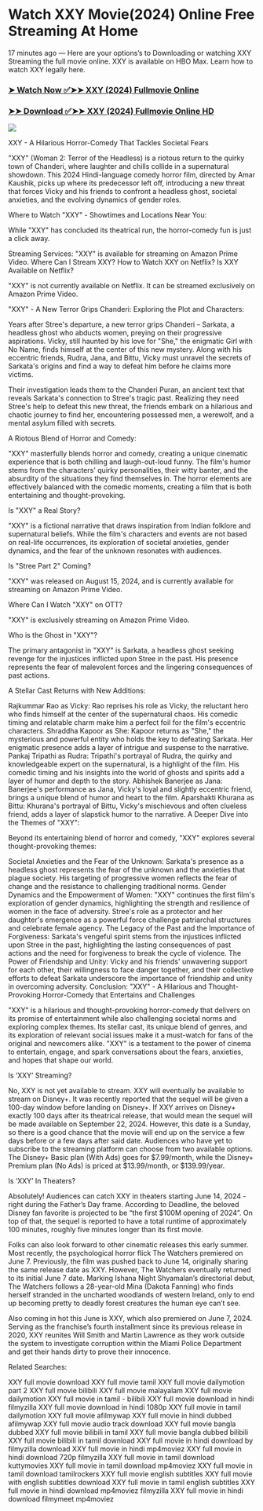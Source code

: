 # Watch XXY Movie(2024) Online Free Streaming At Home
17 minutes ago — Here are your options’s to Downloading or watching XXY Streaming the full movie online. XXY is available on HBO Max. Learn how to watch XXY legally here.


### [➤ Watch Now ✅➤➤ XXY (2024) Fullmovie Online](https://t.co/ZBGFheZCu4)

### [➤➤ Download ✅➤➤ XXY (2024) Fullmovie Online HD](https://t.co/ZBGFheZCu4)

<p dir="auto"><a href="https://t.co/ZBGFheZCu4" title="PLAY NOW" rel="nofollow"><img src="https://i.imgur.com/jhNGoEt.gif" style="max-width: 100%;"></a></p>


XXY - A Hilarious Horror-Comedy That Tackles Societal Fears

"XXY" (Woman 2: Terror of the Headless) is a riotous return to the quirky town of Chanderi, where laughter and chills collide in a supernatural showdown. This 2024 Hindi-language comedy horror film, directed by Amar Kaushik, picks up where its predecessor left off, introducing a new threat that forces Vicky and his friends to confront a headless ghost, societal anxieties, and the evolving dynamics of gender roles.

Where to Watch "XXY" - Showtimes and Locations Near You:

While "XXY" has concluded its theatrical run, the horror-comedy fun is just a click away.

Streaming Services: "XXY" is available for streaming on Amazon Prime Video.
Where Can I Stream XXY? How to Watch XXY on Netflix? Is XXY Available on Netflix?

"XXY" is not currently available on Netflix. It can be streamed exclusively on Amazon Prime Video.

"XXY" - A New Terror Grips Chanderi: Exploring the Plot and Characters:

Years after Stree's departure, a new terror grips Chanderi – Sarkata, a headless ghost who abducts women, preying on their progressive aspirations. Vicky, still haunted by his love for "She," the enigmatic Girl with No Name, finds himself at the center of this new mystery. Along with his eccentric friends, Rudra, Jana, and Bittu, Vicky must unravel the secrets of Sarkata's origins and find a way to defeat him before he claims more victims.

Their investigation leads them to the Chanderi Puran, an ancient text that reveals Sarkata's connection to Stree's tragic past. Realizing they need Stree's help to defeat this new threat, the friends embark on a hilarious and chaotic journey to find her, encountering possessed men, a werewolf, and a mental asylum filled with secrets.

A Riotous Blend of Horror and Comedy:

"XXY" masterfully blends horror and comedy, creating a unique cinematic experience that is both chilling and laugh-out-loud funny. The film's humor stems from the characters' quirky personalities, their witty banter, and the absurdity of the situations they find themselves in. The horror elements are effectively balanced with the comedic moments, creating a film that is both entertaining and thought-provoking.

Is "XXY" a Real Story?

"XXY" is a fictional narrative that draws inspiration from Indian folklore and supernatural beliefs. While the film's characters and events are not based on real-life occurrences, its exploration of societal anxieties, gender dynamics, and the fear of the unknown resonates with audiences.

Is "Stree Part 2" Coming?

"XXY" was released on August 15, 2024, and is currently available for streaming on Amazon Prime Video.

Where Can I Watch "XXY" on OTT?

"XXY" is exclusively streaming on Amazon Prime Video.

Who is the Ghost in "XXY"?

The primary antagonist in "XXY" is Sarkata, a headless ghost seeking revenge for the injustices inflicted upon Stree in the past. His presence represents the fear of malevolent forces and the lingering consequences of past actions.

A Stellar Cast Returns with New Additions:

Rajkummar Rao as Vicky: Rao reprises his role as Vicky, the reluctant hero who finds himself at the center of the supernatural chaos. His comedic timing and relatable charm make him a perfect foil for the film's eccentric characters.
Shraddha Kapoor as She: Kapoor returns as "She," the mysterious and powerful entity who holds the key to defeating Sarkata. Her enigmatic presence adds a layer of intrigue and suspense to the narrative.
Pankaj Tripathi as Rudra: Tripathi's portrayal of Rudra, the quirky and knowledgeable expert on the supernatural, is a highlight of the film. His comedic timing and his insights into the world of ghosts and spirits add a layer of humor and depth to the story.
Abhishek Banerjee as Jana: Banerjee's performance as Jana, Vicky's loyal and slightly eccentric friend, brings a unique blend of humor and heart to the film.
Aparshakti Khurana as Bittu: Khurana's portrayal of Bittu, Vicky's mischievous and often clueless friend, adds a layer of slapstick humor to the narrative.
A Deeper Dive into the Themes of "XXY":

Beyond its entertaining blend of horror and comedy, "XXY" explores several thought-provoking themes:

Societal Anxieties and the Fear of the Unknown: Sarkata's presence as a headless ghost represents the fear of the unknown and the anxieties that plague society. His targeting of progressive women reflects the fear of change and the resistance to challenging traditional norms.
Gender Dynamics and the Empowerment of Women: "XXY" continues the first film's exploration of gender dynamics, highlighting the strength and resilience of women in the face of adversity. Stree's role as a protector and her daughter's emergence as a powerful force challenge patriarchal structures and celebrate female agency.
The Legacy of the Past and the Importance of Forgiveness: Sarkata's vengeful spirit stems from the injustices inflicted upon Stree in the past, highlighting the lasting consequences of past actions and the need for forgiveness to break the cycle of violence.
The Power of Friendship and Unity: Vicky and his friends' unwavering support for each other, their willingness to face danger together, and their collective efforts to defeat Sarkata underscore the importance of friendship and unity in overcoming adversity.
Conclusion: "XXY" - A Hilarious and Thought-Provoking Horror-Comedy that Entertains and Challenges

"XXY" is a hilarious and thought-provoking horror-comedy that delivers on its promise of entertainment while also challenging societal norms and exploring complex themes. Its stellar cast, its unique blend of genres, and its exploration of relevant social issues make it a must-watch for fans of the original and newcomers alike. "XXY" is a testament to the power of cinema to entertain, engage, and spark conversations about the fears, anxieties, and hopes that shape our world.


Is ‘XXY’ Streaming?

No, XXY is not yet available to stream. XXY will eventually be available to stream on Disney+. It was recently reported that the sequel will be given a 100-day window before landing on Disney+. If XXY arrives on Disney+ exactly 100 days after its theatrical release, that would mean the sequel will be made available on September 22, 2024. However, this date is a Sunday, so there is a good chance that the movie will end up on the service a few days before or a few days after said date. Audiences who have yet to subscribe to the streaming platform can choose from two available options. The Disney+ Basic plan (With Ads) goes for $7.99/month, while the Disney+ Premium plan (No Ads) is priced at $13.99/month, or $139.99/year.

Is ‘XXY’ In Theaters?

Absolutely! Audiences can catch XXY in theaters starting June 14, 2024 - right during the Father’s Day frame. According to Deadline, the beloved Disney fan favorite is projected to be “the first $100M opening of 2024”. On top of that, the sequel is reported to have a total runtime of approximately 100 minutes, roughly five minutes longer than its first movie.

Folks can also look forward to other cinematic releases this early summer. Most recently, the psychological horror flick The Watchers premiered on June 7. Previously, the film was pushed back to June 14, originally sharing the same release date as XXY. However, The Watchers eventually returned to its initial June 7 date. Marking Ishana Night Shyamalan’s directorial debut, The Watchers follows a 28-year-old Mina (Dakota Fanning) who finds herself stranded in the uncharted woodlands of western Ireland, only to end up becoming pretty to deadly forest creatures the human eye can’t see.

Also coming in hot this June is XXY, which also premiered on June 7, 2024. Serving as the franchise’s fourth installment since its previous release in 2020, XXY reunites Will Smith and Martin Lawrence as they work outside the system to investigate corruption within the Miami Police Department and get their hands dirty to prove their innocence.


Related Searches:

XXY full movie download
XXY full movie tamil
XXY full movie dailymotion part 2
XXY full movie bilibili
XXY full movie malayalam
XXY full movie dailymotion
XXY full movie in tamil - bilibili
XXY full movie download in hindi filmyzilla
XXY full movie download in hindi 1080p
XXY full movie in tamil dailymotion
XXY full movie afilmywap
XXY full movie in hindi dubbed afilmywap
XXY full movie audio track download
XXY full movie bangla dubbed
XXY full movie bilibili in tamil
XXY full movie bangla dubbed bilibili
XXY full movie bilibili in tamil download
XXY full movie in hindi download by filmyzilla
download XXY full movie in hindi mp4moviez
XXY full movie in hindi download 720p filmyzilla
XXY full movie in tamil download kuttymovies
XXY full movie in tamil download mp4moviez
XXY full movie in tamil download tamilrockers
XXY full movie english subtitles
XXY full movie with english subtitles download
XXY full movie in tamil english subtitles
XXY full movie in hindi download mp4moviez filmyzilla
XXY full movie in hindi download filmymeet mp4moviez
